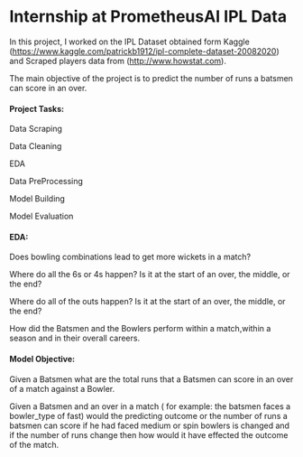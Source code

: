 # Internship at PrometheusAI IPL Data

In this project, I worked on the IPL Dataset obtained form Kaggle (https://www.kaggle.com/patrickb1912/ipl-complete-dataset-20082020) and Scraped players data from (http://www.howstat.com).

The main objective of the project is to predict the number of runs a batsmen can score in an over. 

#### Project Tasks:
Data Scraping

Data Cleaning

EDA

Data PreProcessing

Model Building

Model Evaluation


#### EDA:

Does bowling combinations lead to get more wickets in a match?

Where do all the 6s or 4s happen? Is it at the start of an over, the middle, or the end?

Where do all of the outs happen? Is it at the start of an over, the middle, or the end?

How did the Batsmen and the Bowlers perform within a match,within a season and in their overall careers.

#### Model Objective:
Given a Batsmen what are the total runs that a Batsmen can score in an over of a match against a Bowler.

Given a Batsmen and an over in a match ( for example: the batsmen faces a bowler_type of fast) would the predicting outcome or the number of runs a batsmen can score if he had faced medium or spin bowlers is changed and if the number of runs change then how would it have effected the outcome of the match.


